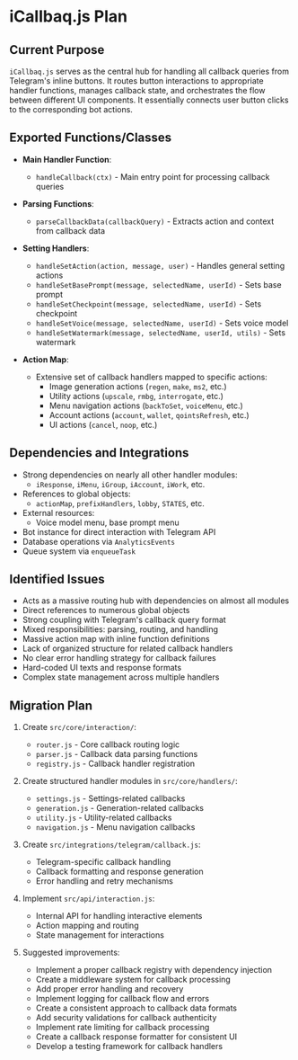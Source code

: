 # iCallbaq.js Plan

## Current Purpose
`iCallbaq.js` serves as the central hub for handling all callback queries from Telegram's inline buttons. It routes button interactions to appropriate handler functions, manages callback state, and orchestrates the flow between different UI components. It essentially connects user button clicks to the corresponding bot actions.

## Exported Functions/Classes
- **Main Handler Function**:
  - `handleCallback(ctx)` - Main entry point for processing callback queries

- **Parsing Functions**:
  - `parseCallbackData(callbackQuery)` - Extracts action and context from callback data

- **Setting Handlers**:
  - `handleSetAction(action, message, user)` - Handles general setting actions
  - `handleSetBasePrompt(message, selectedName, userId)` - Sets base prompt
  - `handleSetCheckpoint(message, selectedName, userId)` - Sets checkpoint
  - `handleSetVoice(message, selectedName, userId)` - Sets voice model
  - `handleSetWatermark(message, selectedName, userId, utils)` - Sets watermark

- **Action Map**:
  - Extensive set of callback handlers mapped to specific actions:
    - Image generation actions (`regen`, `make`, `ms2`, etc.)
    - Utility actions (`upscale`, `rmbg`, `interrogate`, etc.)
    - Menu navigation actions (`backToSet`, `voiceMenu`, etc.)
    - Account actions (`account`, `wallet`, `qointsRefresh`, etc.)
    - UI actions (`cancel`, `noop`, etc.)

## Dependencies and Integrations
- Strong dependencies on nearly all other handler modules:
  - `iResponse`, `iMenu`, `iGroup`, `iAccount`, `iWork`, etc.
- References to global objects:
  - `actionMap`, `prefixHandlers`, `lobby`, `STATES`, etc.
- External resources:
  - Voice model menu, base prompt menu
- Bot instance for direct interaction with Telegram API
- Database operations via `AnalyticsEvents`
- Queue system via `enqueueTask`

## Identified Issues
- Acts as a massive routing hub with dependencies on almost all modules
- Direct references to numerous global objects
- Strong coupling with Telegram's callback query format
- Mixed responsibilities: parsing, routing, and handling
- Massive action map with inline function definitions
- Lack of organized structure for related callback handlers
- No clear error handling strategy for callback failures
- Hard-coded UI texts and response formats
- Complex state management across multiple handlers

## Migration Plan
1. Create `src/core/interaction/`:
   - `router.js` - Core callback routing logic
   - `parser.js` - Callback data parsing functions
   - `registry.js` - Callback handler registration

2. Create structured handler modules in `src/core/handlers/`:
   - `settings.js` - Settings-related callbacks
   - `generation.js` - Generation-related callbacks
   - `utility.js` - Utility-related callbacks
   - `navigation.js` - Menu navigation callbacks

3. Create `src/integrations/telegram/callback.js`:
   - Telegram-specific callback handling
   - Callback formatting and response generation
   - Error handling and retry mechanisms

4. Implement `src/api/interaction.js`:
   - Internal API for handling interactive elements
   - Action mapping and routing
   - State management for interactions

5. Suggested improvements:
   - Implement a proper callback registry with dependency injection
   - Create a middleware system for callback processing
   - Add proper error handling and recovery
   - Implement logging for callback flow and errors
   - Create a consistent approach to callback data formats
   - Add security validations for callback authenticity
   - Implement rate limiting for callback processing
   - Create a callback response formatter for consistent UI
   - Develop a testing framework for callback handlers 